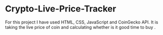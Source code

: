 # Crypto-Live-Price-Tracker

For this project I have used HTML, CSS, JavaScript and CoinGecko API. It is taking the live price of coin and calculating whether is it good time to buy .
